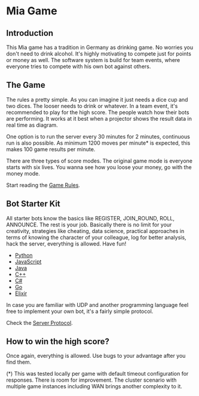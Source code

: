 # Mia Game

## Introduction

This Mia game has a tradition in Germany as drinking game. No worries you don't need to drink alcohol. It's highly motivating to compete just for points or money as well. 
The software system is build for team events, where everyone tries to compete with his own bot against others.

## The Game

The rules a pretty simple. As you can imagine it just needs a dice cup and two dices. The looser needs to drink or whatever. In a team event, it's recommended to play for the high score. The people watch how their bots are performing. It works at it best when a projector shows the result data in real time as diagram. 

One option is to run the server every 30 minutes for 2 minutes, continuous run is also possible. As minimum 1200 moves per minute* is expected, this makes 100 game results per minute.

There are three types of score modes. The original game mode is everyone starts with six lives. You wanna see how you loose your money, go with the money mode.

Start reading the [Game Rules](docs/GameRules.md).

## Bot Starter Kit

All starter bots know the basics like REGISTER, JOIN_ROUND, ROLL, ANNOUNCE. The rest is your job. Basically there is no limit for your creativity, strategies like cheating, data science, practical approaches in terms of knowing the character of your colleague, log for better analysis, hack the server, everything is allowed. Have fun!

- [Python](clients/python-simple-bot/)
- [JavaScript](clients/javascript-simple-bot/)
- [Java](clients/java-simple-bot/)
- [C++](clients/cplusplus-simple-bot/)
- [C#](clients/csharp-simple-bot/)
- [Go](clients/go-simple-bot/)
- [Elixir](clients/elixir-simple-bot/)
 
In case you are familiar with UDP and another programming language feel free to implement your own bot, it's a fairly simple protocol. 

Check the [Server Protocol](docs/ServerProtocol.md).

## How to win the high score?

Once again, everything is allowed. Use bugs to your advantage after you find them.

(*) This was tested locally per game with default timeout configuration for responses. There is room for improvement. The cluster scenario with multiple game instances including WAN brings another complexity to it. 
